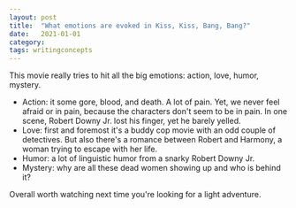 ```yaml
---
layout: post
title:  "What emotions are evoked in Kiss, Kiss, Bang, Bang?"
date:   2021-01-01
category: 
tags: writingconcepts
---
```

This movie really tries to hit all the big emotions: action, love, humor, mystery. 

- Action: it some gore, blood, and death. A lot of pain. Yet, we never feel afraid or in pain, because the characters don't seem to be in pain. In one scene, Robert Downy Jr. lost his finger, yet he barely yelled. 
- Love: first and foremost it's a buddy cop movie with an odd couple of detectives. But also there's a romance between Robert and Harmony, a woman trying to escape with her life.
- Humor: a lot of linguistic humor from a snarky Robert Downy Jr.
- Mystery: why are all these dead women showing up and who is behind it?

Overall worth watching next time you're looking for a light adventure.